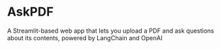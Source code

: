 # AskPDF
A Streamlit-based web app that lets you upload a PDF and ask questions about its contents, powered by LangChain and OpenAI
